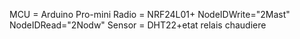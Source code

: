 MCU = Arduino Pro-mini
Radio = NRF24L01+
NodeIDWrite="2Mast"
NodeIDRead="2Nodw"
Sensor = DHT22+etat relais chaudiere